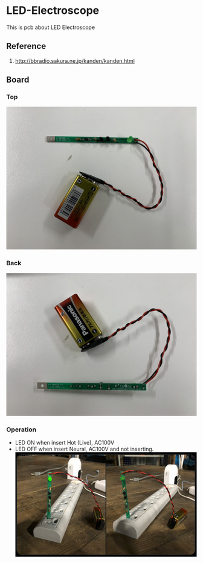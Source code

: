 # LED-Electroscope
This is pcb about LED Electroscope

## Reference
1. http://bbradio.sakura.ne.jp/kanden/kanden.html

## Board
### Top
![ledelectrosope_v1_top](/doc/ledelectrosope_v1_top.jpg)
### Back
![ledelectrosope_v1_back](/doc/ledelectrosope_v1_back.jpg)
### Operation
- LED ON when insert Hot (Live), AC100V
- LED OFF when insert Neural, AC100V and not inserting.
![ledelectrosope_v1_operation](/doc/ledelectrosope_v1_operation.png)
